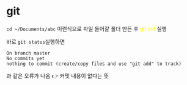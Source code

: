 # git


```cd ~/Documents/abc``` 이런식으로 파일 들어갈 폴더 만든 후 <span style="color:yellow">git init</span> 실행

바로 ```git status```실행하면 
```
On branch master
No commits yet 
nothing to commit (create/copy files and use "git add" to track) 
```
과 같은 오류가 나옴 👉 커밋 내용이 없다는 뜻
